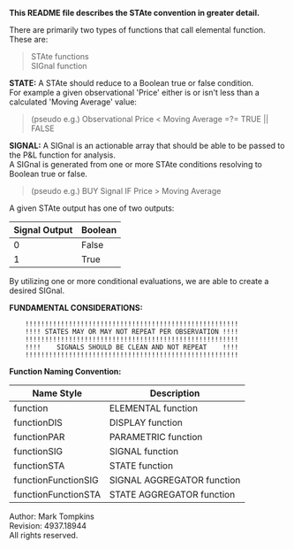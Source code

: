 **This README file describes the STAte convention in greater detail.**

There are primarily two types of functions that call elemental function.  These are:
> STAte functions  
> SIGnal function  

**STATE:** A STAte should reduce to a Boolean true or false condition.  
For example a given observational 'Price' either is or isn't less than a calculated 'Moving Average' value:  
> (pseudo e.g.) Observational Price < Moving Average =?= TRUE || FALSE

**SIGNAL:**	A SIGnal is an actionable array that should be able to be passed to the P&L function for analysis.  
A SIGnal is generated from one or more STAte conditions resolving to Boolean true or false.  
> (pseudo e.g.) BUY Signal IF Price > Moving Average

A given STAte output has one of two outputs:

| Signal Output | Boolean |
| ------------- | ------- |
|0|False|
|1|True|

By utilizing one or more conditional evaluations, we are able to create a desired SIGnal.

**FUNDAMENTAL CONSIDERATIONS:**

		!!!!!!!!!!!!!!!!!!!!!!!!!!!!!!!!!!!!!!!!!!!!!!!!!!!!!!
		!!!! STATES MAY OR MAY NOT REPEAT PER OBSERVATION !!!!
		!!!!!!!!!!!!!!!!!!!!!!!!!!!!!!!!!!!!!!!!!!!!!!!!!!!!!!
		!!!!    SIGNALS SHOULD BE CLEAN AND NOT REPEAT    !!!!
		!!!!!!!!!!!!!!!!!!!!!!!!!!!!!!!!!!!!!!!!!!!!!!!!!!!!!!
		
**Function Naming Convention:**  

| Name Style | Description |
| ---------- | ----------- |
|function|ELEMENTAL function|
|functionDIS|DISPLAY function|
|functionPAR|PARAMETRIC function|
|functionSIG|SIGNAL function|
|functionSTA|STATE function|
|functionFunctionSIG|SIGNAL AGGREGATOR function|
|functionFunctionSTA|STATE AGGREGATOR function| 

 Author:		Mark Tompkins  
 Revision:		4937.18944  
 All rights reserved.